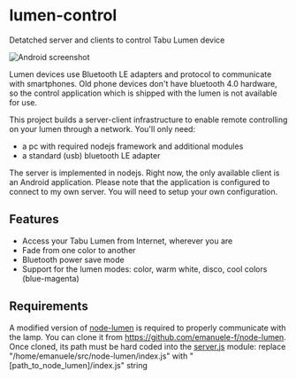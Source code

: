 # lumen-control
Detatched server and clients to control Tabu Lumen device

![Android screenshot](https://cloud.githubusercontent.com/assets/5488003/7778002/bff5c71a-00c7-11e5-8566-a47ddaa15798.png)

Lumen devices use Bluetooth LE adapters and protocol to communicate with smartphones.
Old phone devices don't have bluetooth 4.0 hardware, so the control application which is shipped with the lumen is not
available for use.

This project builds a server-client infrastructure to enable remote controlling on your lumen through a network.
You'll only need:
- a pc with required nodejs framework and additional modules
- a standard (usb) bluetooth LE adapter

The server is implemented in nodejs. Right now, the only available client is an Android application.
Please note that the application is configured to connect to my own server. You will need to setup your own configuration.

Features
--------

- Access your Tabu Lumen from Internet, wherever you are
- Fade from one color to another
- Bluetooth power save mode
- Support for the lumen modes: color, warm white, disco, cool colors (blue-magenta)

Requirements
------------
A modified version of [node-lumen](https://github.com/emanuele-f/node-lumen) is required to properly communicate with the lamp. You can clone it from https://github.com/emanuele-f/node-lumen. Once cloned, its path must be hard coded into the [server.js](server.js) module: replace "/home/emanuele/src/node-lumen/index.js" with "[path_to_node_lumen]/index.js" string
